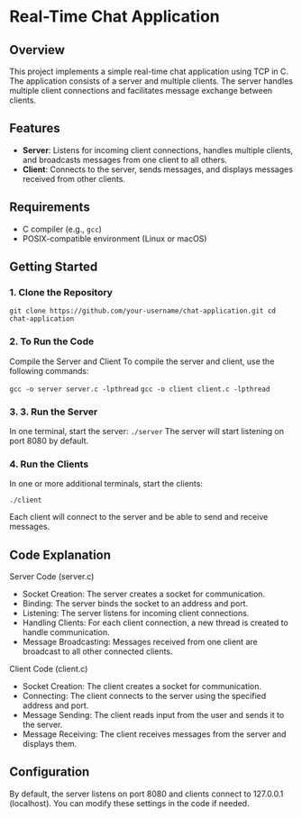 # Real-Time Chat Application

## Overview

This project implements a simple real-time chat application using TCP in C. The application consists of a server and multiple clients. The server handles multiple client connections and facilitates message exchange between clients.

## Features

- **Server**: Listens for incoming client connections, handles multiple clients, and broadcasts messages from one client to all others.
- **Client**: Connects to the server, sends messages, and displays messages received from other clients.

## Requirements

- C compiler (e.g., `gcc`)
- POSIX-compatible environment (Linux or macOS)

## Getting Started

### 1. Clone the Repository
`git clone https://github.com/your-username/chat-application.git
cd chat-application`


### 2. To Run the Code 
Compile the Server and Client
To compile the server and client, use the following commands:

`gcc -o server server.c -lpthread`
`gcc -o client client.c -lpthread`

### 3. 3. Run the Server
In one terminal, start the server:
`./server`
The server will start listening on port 8080 by default.

### 4. Run the Clients
In one or more additional terminals, start the clients:

`./client`

Each client will connect to the server and be able to send and receive messages.


## Code Explanation
Server Code (server.c)
- Socket Creation: The server creates a socket for communication.
- Binding: The server binds the socket to an address and port.
- Listening: The server listens for incoming client connections.
- Handling Clients: For each client connection, a new thread is created to handle communication.
- Message Broadcasting: Messages received from one client are broadcast to all other connected clients.

Client Code (client.c)
- Socket Creation: The client creates a socket for communication.
- Connecting: The client connects to the server using the specified address and port.
- Message Sending: The client reads input from the user and sends it to the server.
- Message Receiving: The client receives messages from the server and displays them.


## Configuration
By default, the server listens on port 8080 and clients connect to 127.0.0.1 (localhost). You can modify these settings in the code if needed.
